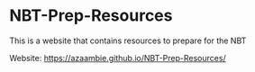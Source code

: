 # NBT-Prep-Resources
This is a website that contains resources to prepare for the NBT

Website: https://azaambie.github.io/NBT-Prep-Resources/
